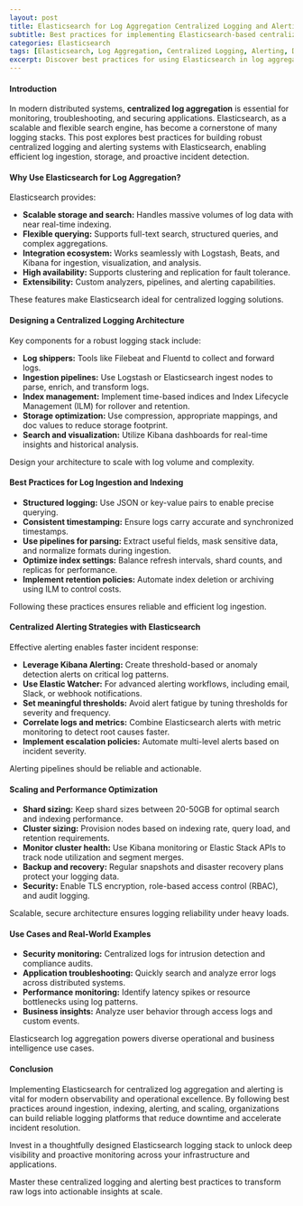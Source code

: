 ```yaml
---
layout: post
title: Elasticsearch for Log Aggregation Centralized Logging and Alerting Best Practices
subtitle: Best practices for implementing Elasticsearch-based centralized logging and alerting to enhance monitoring and incident response
categories: Elasticsearch
tags: [Elasticsearch, Log Aggregation, Centralized Logging, Alerting, DevOps, Monitoring, Observability, Big Data]
excerpt: Discover best practices for using Elasticsearch in log aggregation and centralized logging. Learn how to implement effective alerting strategies for improved monitoring and faster incident response.
---
```


#### Introduction

In modern distributed systems, **centralized log aggregation** is essential for monitoring, troubleshooting, and securing applications. Elasticsearch, as a scalable and flexible search engine, has become a cornerstone of many logging stacks. This post explores best practices for building robust centralized logging and alerting systems with Elasticsearch, enabling efficient log ingestion, storage, and proactive incident detection.

#### Why Use Elasticsearch for Log Aggregation?

Elasticsearch provides:

- **Scalable storage and search:** Handles massive volumes of log data with near real-time indexing.
- **Flexible querying:** Supports full-text search, structured queries, and complex aggregations.
- **Integration ecosystem:** Works seamlessly with Logstash, Beats, and Kibana for ingestion, visualization, and analysis.
- **High availability:** Supports clustering and replication for fault tolerance.
- **Extensibility:** Custom analyzers, pipelines, and alerting capabilities.

These features make Elasticsearch ideal for centralized logging solutions.

#### Designing a Centralized Logging Architecture

Key components for a robust logging stack include:

- **Log shippers:** Tools like Filebeat and Fluentd to collect and forward logs.
- **Ingestion pipelines:** Use Logstash or Elasticsearch ingest nodes to parse, enrich, and transform logs.
- **Index management:** Implement time-based indices and Index Lifecycle Management (ILM) for rollover and retention.
- **Storage optimization:** Use compression, appropriate mappings, and doc values to reduce storage footprint.
- **Search and visualization:** Utilize Kibana dashboards for real-time insights and historical analysis.

Design your architecture to scale with log volume and complexity.

#### Best Practices for Log Ingestion and Indexing

- **Structured logging:** Use JSON or key-value pairs to enable precise querying.
- **Consistent timestamping:** Ensure logs carry accurate and synchronized timestamps.
- **Use pipelines for parsing:** Extract useful fields, mask sensitive data, and normalize formats during ingestion.
- **Optimize index settings:** Balance refresh intervals, shard counts, and replicas for performance.
- **Implement retention policies:** Automate index deletion or archiving using ILM to control costs.

Following these practices ensures reliable and efficient log ingestion.

#### Centralized Alerting Strategies with Elasticsearch

Effective alerting enables faster incident response:

- **Leverage Kibana Alerting:** Create threshold-based or anomaly detection alerts on critical log patterns.
- **Use Elastic Watcher:** For advanced alerting workflows, including email, Slack, or webhook notifications.
- **Set meaningful thresholds:** Avoid alert fatigue by tuning thresholds for severity and frequency.
- **Correlate logs and metrics:** Combine Elasticsearch alerts with metric monitoring to detect root causes faster.
- **Implement escalation policies:** Automate multi-level alerts based on incident severity.

Alerting pipelines should be reliable and actionable.

#### Scaling and Performance Optimization

- **Shard sizing:** Keep shard sizes between 20-50GB for optimal search and indexing performance.
- **Cluster sizing:** Provision nodes based on indexing rate, query load, and retention requirements.
- **Monitor cluster health:** Use Kibana monitoring or Elastic Stack APIs to track node utilization and segment merges.
- **Backup and recovery:** Regular snapshots and disaster recovery plans protect your logging data.
- **Security:** Enable TLS encryption, role-based access control (RBAC), and audit logging.

Scalable, secure architecture ensures logging reliability under heavy loads.

#### Use Cases and Real-World Examples

- **Security monitoring:** Centralized logs for intrusion detection and compliance audits.
- **Application troubleshooting:** Quickly search and analyze error logs across distributed systems.
- **Performance monitoring:** Identify latency spikes or resource bottlenecks using log patterns.
- **Business insights:** Analyze user behavior through access logs and custom events.

Elasticsearch log aggregation powers diverse operational and business intelligence use cases.

#### Conclusion

Implementing Elasticsearch for centralized log aggregation and alerting is vital for modern observability and operational excellence. By following best practices around ingestion, indexing, alerting, and scaling, organizations can build reliable logging platforms that reduce downtime and accelerate incident resolution.

Invest in a thoughtfully designed Elasticsearch logging stack to unlock deep visibility and proactive monitoring across your infrastructure and applications.

Master these centralized logging and alerting best practices to transform raw logs into actionable insights at scale.
